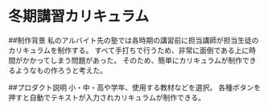 # 冬期講習カリキュラム
##制作背景
私のアルバイト先の塾では各時期の講習前に担当講師が担当生徒のカリキュラムを制作する。
すべて手打ちで行うため、非常に面倒である上に時間がかかってしまう問題があった。
そのため、簡単にカリキュラムが制作できるようなもの作ろうと考えた。

##プロダクト説明
小・中・高や学年、使用する教材などを選択。
各種ボタンを押すと自動でテキストが入力されカリキュラムが制作できる。
